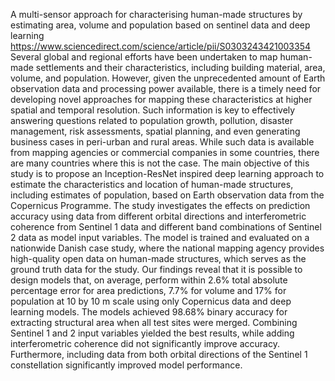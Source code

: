 A multi-sensor approach for characterising human-made structures by estimating area, volume and population based on sentinel data and deep learning
https://www.sciencedirect.com/science/article/pii/S0303243421003354
Several global and regional efforts have been undertaken to map human-made settlements and their characteristics, including building material, area, volume, and population. However, given the unprecedented amount of Earth observation data and processing power available, there is a timely need for developing novel approaches for mapping these characteristics at higher spatial and temporal resolution. Such information is key to effectively answering questions related to population growth, pollution, disaster management, risk assessments, spatial planning, and even generating business cases in peri-urban and rural areas. While such data is available from mapping agencies or commercial companies in some countries, there are many countries where this is not the case. The main objective of this study is to propose an Inception-ResNet inspired deep learning approach to estimate the characteristics and location of human-made structures, including estimates of population, based on Earth observation data from the Copernicus Programme. The study investigates the effects on prediction accuracy using data from different orbital directions and interferometric coherence from Sentinel 1 data and different band combinations of Sentinel 2 data as model input variables. The model is trained and evaluated on a nationwide Danish case study, where the national mapping agency provides high-quality open data on human-made structures, which serves as the ground truth data for the study. Our findings reveal that it is possible to design models that, on average, perform within 2.6% total absolute percentage error for area predictions, 7.7% for volume and 17% for population at 10 by 10 m scale using only Copernicus data and deep learning models. The models achieved 98.68% binary accuracy for extracting structural area when all test sites were merged. Combining Sentinel 1 and 2 input variables yielded the best results, while adding interferometric coherence did not significantly improve accuracy. Furthermore, including data from both orbital directions of the Sentinel 1 constellation significantly improved model performance.
